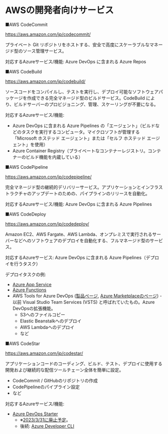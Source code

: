 # AWSの開発者向けサービス

■AWS CodeCommit

https://aws.amazon.com/jp/codecommit/

プライベート Git リポジトリをホストする、安全で高度にスケーラブルなマネージド型のソース管理サービス。

対応するAzureサービス/機能: Azure DevOps に含まれる Azure Repos

■AWS CodeBuild

https://aws.amazon.com/jp/codebuild/

ソースコードをコンパイルし、テストを実行し、デプロイ可能なソフトウェアパッケージを作成できる完全マネージド型のビルドサービス。CodeBuild により、ビルドサーバーのプロビジョニング、管理、スケーリングが不要になる。

対応するAzureサービス/機能:

- Azure DevOps に含まれる Azure Pipelines の「エージェント」（ビルドなどのタスクを実行するコンピュータ。マイクロソフトが管理する「Microsoft ホステッド エージェント」または「セルフ ホステッド エージェント」を使用）
- Azure Container Registry（プライベートなコンテナーレジストリ。コンテナーのビルド機能を内蔵している）

■AWS CodePipeline

https://aws.amazon.com/jp/codepipeline/

完全マネージド型の継続的デリバリーサービス。アプリケーションとインフラストラクチャのアップデートのための、パイプラインのリリースを自動化。

対応するAzureサービス/機能: Azure DevOps に含まれる Azure Pipelines

■AWS CodeDeploy

https://aws.amazon.com/jp/codedeploy/

Amazon EC2、AWS Fargate、AWS Lambda、オンプレミスで実行されるサーバーなどへのソフトウェアのデプロイを自動化する、フルマネージド型のサービス。

対応するAzureサービス: Azure DevOps に含まれる Azure Pipelines（デプロイを行うタスク）

デプロイタスクの例:
- [Azure App Service](https://learn.microsoft.com/ja-jp/azure/devops/pipelines/tasks/deploy/azure-rm-web-app-deployment?view=azure-devops)
- [Azure Functions](https://learn.microsoft.com/ja-jp/azure/devops/pipelines/tasks/deploy/azure-function-app?view=azure-devops)
- AWS Tools for Azure DevOps ([製品ページ](https://aws.amazon.com/jp/vsts/), [Azure Marketplaceのページ](https://marketplace.visualstudio.com/items?itemName=AmazonWebServices.aws-vsts-tools)) - 以前 Visual Studio Team Services (VSTS) と呼ばれていたもの。Azure DevOpsの拡張機能。
  - S3へのファイルコピー
  - Elastic Beanstalkへのデプロイ
  - AWS Lambdaへのデプロイ
  - など

■AWS CodeStar

https://aws.amazon.com/jp/codestar/

アプリケーションコードのコーディング、ビルド、テスト、デプロイに使用する開発および継続的な配信ツールチェーン全体を簡単に設定。

- CodeCommit / GitHubのリポジトリの作成
- CodePipelineのパイプライン設定
- など

対応するAzureサービス/機能:
- [Azure DevOps Starter](https://learn.microsoft.com/ja-jp/azure/devops-project/overview)
  - ※[2023/3/31に廃止予定](https://learn.microsoft.com/ja-jp/azure/devops-project/retirement-and-migration)。
  - 後続: [Azure Developer CLI](https://learn.microsoft.com/ja-jp/azure/developer/azure-developer-cli/get-started?tabs=baremetal&pivots=programming-language-nodejs)

